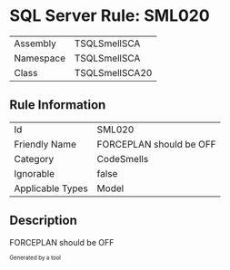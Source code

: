 ﻿# SQL Server Rule: SML020
  
|    |    |
|----|----|
| Assembly | TSQLSmellSCA |
| Namespace | TSQLSmellSCA |
| Class | TSQLSmellSCA20 |
  
## Rule Information
  
|    |    |
|----|----|
| Id | SML020 |
| Friendly Name | FORCEPLAN should be OFF |
| Category | CodeSmells |
| Ignorable | false |
| Applicable Types | Model  |
  
## Description
  
FORCEPLAN should be OFF
  
<sub><sup>Generated by a tool</sup></sub>
